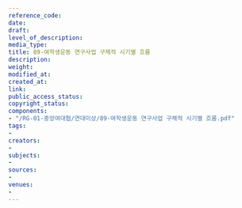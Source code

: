 ```yaml
---
reference_code: 
date: 
draft: 
level_of_description: 
media_type: 
title: 89-여학생운동 연구사업 구체적 시기별 흐름
description: 
weight: 
modified_at: 
created_at: 
link: 
public_access_status: 
copyright_status: 
components:
- "/RG-01-중앙여대협/연대미상/89-여학생운동 연구사업 구체적 시기별 흐름.pdf"
tags:
- 
creators:
- 
subjects:
- 
sources:
- 
venues:
- 
---
```

